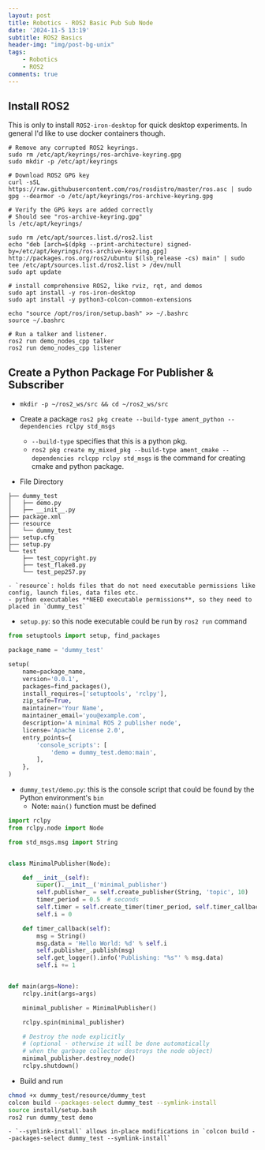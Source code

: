 ```yaml
---
layout: post
title: Robotics - ROS2 Basic Pub Sub Node
date: '2024-11-5 13:19'
subtitle: ROS2 Basics
header-img: "img/post-bg-unix"
tags:
    - Robotics
    - ROS2
comments: true
---
```


## Install ROS2

This is only to install `ROS2-iron-desktop` for quick desktop experiments. In general I'd like to use docker containers though.

```
# Remove any corrupted ROS2 keyrings.
sudo rm /etc/apt/keyrings/ros-archive-keyring.gpg
sudo mkdir -p /etc/apt/keyrings

# Download ROS2 GPG key
curl -sSL https://raw.githubusercontent.com/ros/rosdistro/master/ros.asc | sudo gpg --dearmor -o /etc/apt/keyrings/ros-archive-keyring.gpg

# Verify the GPG keys are added correctly
# Should see "ros-archive-keyring.gpg"
ls /etc/apt/keyrings/

sudo rm /etc/apt/sources.list.d/ros2.list
echo "deb [arch=$(dpkg --print-architecture) signed-by=/etc/apt/keyrings/ros-archive-keyring.gpg] http://packages.ros.org/ros2/ubuntu $(lsb_release -cs) main" | sudo tee /etc/apt/sources.list.d/ros2.list > /dev/null
sudo apt update

# install comprehensive ROS2, like rviz, rqt, and demos
sudo apt install -y ros-iron-desktop
sudo apt install -y python3-colcon-common-extensions

echo "source /opt/ros/iron/setup.bash" >> ~/.bashrc
source ~/.bashrc

# Run a talker and listener.
ros2 run demo_nodes_cpp talker
ros2 run demo_nodes_cpp listener
```

## Create a Python Package For Publisher & Subscriber

- `mkdir -p ~/ros2_ws/src && cd ~/ros2_ws/src`
- Create a package `ros2 pkg create --build-type ament_python --dependencies rclpy std_msgs`
  - `--build-type` specifies that this is a python pkg.
  - `ros2 pkg create my_mixed_pkg --build-type ament_cmake --dependencies rclcpp rclpy std_msgs` is the command for creating cmake and python package.

- File Directory

```
├── dummy_test
│   ├── demo.py
│   ├── __init__.py
├── package.xml
├── resource
│   └── dummy_test
├── setup.cfg
├── setup.py
└── test
    ├── test_copyright.py
    ├── test_flake8.py
    └── test_pep257.py
```

    - `resource`: holds files that do not need executable permissions like config, launch files, data files etc.
    - python executables **NEED executable permissions**, so they need to placed in `dummy_test`

- `setup.py`: so this node executable could be run by `ros2 run` command

```python
from setuptools import setup, find_packages

package_name = 'dummy_test'

setup(
    name=package_name,
    version='0.0.1',
    packages=find_packages(),
    install_requires=['setuptools', 'rclpy'],
    zip_safe=True,
    maintainer='Your Name',
    maintainer_email='you@example.com',
    description='A minimal ROS 2 publisher node',
    license='Apache License 2.0',
    entry_points={
        'console_scripts': [
            'demo = dummy_test.demo:main',
        ],
    },
)
```

- `dummy_test/demo.py`: this is the console script that could be found by the Python environment's `bin`
  - Note: `main()` function must be defined

```python
import rclpy
from rclpy.node import Node

from std_msgs.msg import String


class MinimalPublisher(Node):

    def __init__(self):
        super().__init__('minimal_publisher')
        self.publisher_ = self.create_publisher(String, 'topic', 10)
        timer_period = 0.5  # seconds
        self.timer = self.create_timer(timer_period, self.timer_callback)
        self.i = 0

    def timer_callback(self):
        msg = String()
        msg.data = 'Hello World: %d' % self.i
        self.publisher_.publish(msg)
        self.get_logger().info('Publishing: "%s"' % msg.data)
        self.i += 1


def main(args=None):
    rclpy.init(args=args)

    minimal_publisher = MinimalPublisher()

    rclpy.spin(minimal_publisher)

    # Destroy the node explicitly
    # (optional - otherwise it will be done automatically
    # when the garbage collector destroys the node object)
    minimal_publisher.destroy_node()
    rclpy.shutdown()
```

- Build and run

```bash
chmod +x dummy_test/resource/dummy_test
colcon build --packages-select dummy_test --symlink-install
source install/setup.bash
ros2 run dummy_test demo
```

    - `--symlink-install` allows in-place modifications in `colcon build --packages-select dummy_test --symlink-install`


